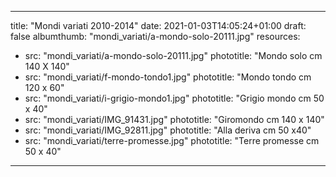 
---
title: "Mondi variati 2010-2014"
date: 2021-01-03T14:05:24+01:00
draft: false
albumthumb: "mondi_variati/a-mondo-solo-20111.jpg"
resources:
- src: "mondi_variati/a-mondo-solo-20111.jpg"
  phototitle: "Mondo solo cm 140 X 140"
- src: "mondi_variati/f-mondo-tondo1.jpg"
  phototitle: "Mondo tondo cm 120 x 60"
- src: "mondi_variati/i-grigio-mondo1.jpg"
  phototitle: "Grigio mondo cm 50 x 40"
- src: "mondi_variati/IMG_91431.jpg"
  phototitle: "Giromondo cm 140 x 140"
- src: "mondi_variati/IMG_92811.jpg"
  phototitle: "Alla deriva cm 50 x40"
- src: "mondi_variati/terre-promesse.jpg"
  phototitle: "Terre promesse cm 50 x 40"
---
